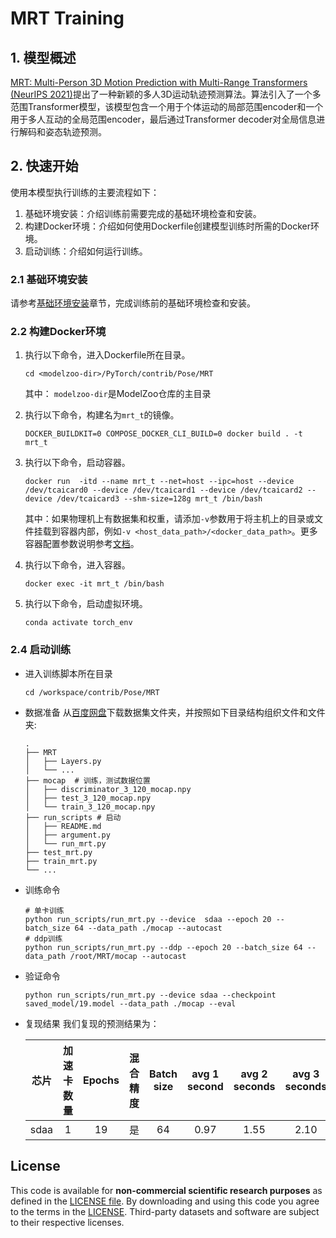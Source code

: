 # MRT Training

## 1. 模型概述
[MRT: Multi-Person 3D Motion Prediction with Multi-Range Transformers (NeurIPS 2021)](https://github.com/jiashunwang/MRT)提出了一种新颖的多人3D运动轨迹预测算法。算法引入了一个多范围Transformer模型，该模型包含一个用于个体运动的局部范围encoder和一个用于多人互动的全局范围encoder，最后通过Transformer decoder对全局信息进行解码和姿态轨迹预测。
<!-- toc -->

## 2. 快速开始
使用本模型执行训练的主要流程如下：
1. 基础环境安装：介绍训练前需要完成的基础环境检查和安装。
2. 构建Docker环境：介绍如何使用Dockerfile创建模型训练时所需的Docker环境。
3. 启动训练：介绍如何运行训练。

### 2.1 基础环境安装

请参考[基础环境安装](../../../doc/Environment.md)章节，完成训练前的基础环境检查和安装。

### 2.2 构建Docker环境

1. 执行以下命令，进入Dockerfile所在目录。
    ```
    cd <modelzoo-dir>/PyTorch/contrib/Pose/MRT
    ```
    其中： `modelzoo-dir`是ModelZoo仓库的主目录

2. 执行以下命令，构建名为`mrt_t`的镜像。
   ```
   DOCKER_BUILDKIT=0 COMPOSE_DOCKER_CLI_BUILD=0 docker build . -t  mrt_t
   ```

3. 执行以下命令，启动容器。
   ```
   docker run  -itd --name mrt_t --net=host --ipc=host --device /dev/tcaicard0 --device /dev/tcaicard1 --device /dev/tcaicard2 --device /dev/tcaicard3 --shm-size=128g mrt_t /bin/bash
   ```

   其中：如果物理机上有数据集和权重，请添加`-v`参数用于将主机上的目录或文件挂载到容器内部，例如`-v <host_data_path>/<docker_data_path>`。更多容器配置参数说明参考[文档](../../../doc/Docker.md)。

4. 执行以下命令，进入容器。
    ```
   docker exec -it mrt_t /bin/bash
   ```
5. 执行以下命令，启动虚拟环境。
   ```
   conda activate torch_env
   ```

### 2.4 启动训练

- 进入训练脚本所在目录
   ```
   cd /workspace/contrib/Pose/MRT
   ```



- 数据准备
    从[百度网盘](https://pan.baidu.com/s/1XguNfDk99aQcFOvcOVcoBw?pwd=3yv6)下载数据集文件夹，并按照如下目录结构组织文件和文件夹:
    ```
    .
    ├── MRT
    │   ├── Layers.py
    │   └── ...
    ├── mocap  # 训练，测试数据位置
    │   ├── discriminator_3_120_mocap.npy
    │   ├── test_3_120_mocap.npy
    │   └── train_3_120_mocap.npy
    ├── run_scripts # 启动
    │   ├── README.md
    │   ├── argument.py
    │   └── run_mrt.py
    ├── test_mrt.py
    ├── train_mrt.py
    └── ...
    ```


- 训练命令
    ```shell script
    # 单卡训练
    python run_scripts/run_mrt.py --device  sdaa --epoch 20 --batch_size 64 --data_path ./mocap --autocast
    # ddp训练
    python run_scripts/run_mrt.py --ddp --epoch 20 --batch_size 64 --data_path /root/MRT/mocap --autocast
    ```

- 验证命令
    ```shell script
    python run_scripts/run_mrt.py --device sdaa --checkpoint saved_model/19.model --data_path ./mocap --eval
    ```

- 复现结果
我们复现的预测结果为：

    |芯片|加速卡数量  | Epochs | 混合精度 |Batch size|avg 1 second|avg 2 seconds|avg 3 seconds|
    |:-:|:-:|:-:|:-:|:-:|:-:|:-:|:-:|
    |sdaa|1| 19 |是|64|0.97|1.55|2.10|

## License
This code is available for **non-commercial scientific research purposes** as defined in the [LICENSE file](./LICENSE). By downloading and using this code you agree to the terms in the [LICENSE](./LICENSE). Third-party datasets and software are subject to their respective licenses.
